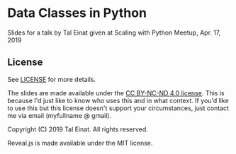 # Data Classes in Python

Slides for a talk by Tal Einat
given at Scaling with Python Meetup, Apr. 17, 2019

## License

See [LICENSE](LICENSE) for more details.

The slides are made available under the
[CC BY-NC-ND 4.0 license](https://creativecommons.org/licenses/by-nc-nd/4.0/).
This is because I'd just like to know who uses this and in what context.
If you'd like to use this but this license doesn't support your circumstances,
just contact me via email (myfullname @ gmail).

Copyright (C) 2019 Tal Einat. All rights reserved.

Reveal.js is made available under the MIT license.

